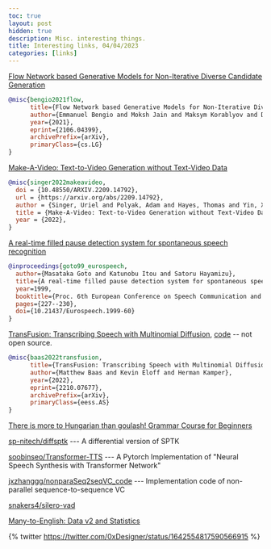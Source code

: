 ```yaml
---
toc: true
layout: post
hidden: true
description: Misc. interesting things.
title: Interesting links, 04/04/2023
categories: [links]
---
```


[Flow Network based Generative Models for Non-Iterative Diverse Candidate Generation](https://arxiv.org/abs/2106.04399)

```bibtex
@misc{bengio2021flow,
      title={Flow Network based Generative Models for Non-Iterative Diverse Candidate Generation}, 
      author={Emmanuel Bengio and Moksh Jain and Maksym Korablyov and Doina Precup and Yoshua Bengio},
      year={2021},
      eprint={2106.04399},
      archivePrefix={arXiv},
      primaryClass={cs.LG}
}
```

[Make-A-Video: Text-to-Video Generation without Text-Video Data](https://arxiv.org/abs/2209.14792)

```bibtex
@misc{singer2022makeavideo,
  doi = {10.48550/ARXIV.2209.14792},
  url = {https://arxiv.org/abs/2209.14792},
  author = {Singer, Uriel and Polyak, Adam and Hayes, Thomas and Yin, Xi and An, Jie and Zhang, Songyang and Hu, Qiyuan and Yang, Harry and Ashual, Oron and Gafni, Oran and Parikh, Devi and Gupta, Sonal and Taigman, Yaniv},
  title = {Make-A-Video: Text-to-Video Generation without Text-Video Data},
  year = {2022},
}
```

[A real-time filled pause detection system for spontaneous speech recognition](https://www.isca-speech.org/archive/eurospeech_1999/goto99_eurospeech.html)

```bibtex
@inproceedings{goto99_eurospeech,
  author={Masataka Goto and Katunobu Itou and Satoru Hayamizu},
  title={A real-time filled pause detection system for spontaneous speech recognition},
  year=1999,
  booktitle={Proc. 6th European Conference on Speech Communication and Technology (Eurospeech 1999)},
  pages={227--230},
  doi={10.21437/Eurospeech.1999-60}
}
```

[TransFusion: Transcribing Speech with Multinomial Diffusion](https://arxiv.org/abs/2210.07677), [code](https://github.com/RF5/transfusion-asr/) -- not open source.

```bibtex
@misc{baas2022transfusion,
      title={TransFusion: Transcribing Speech with Multinomial Diffusion}, 
      author={Matthew Baas and Kevin Eloff and Herman Kamper},
      year={2022},
      eprint={2210.07677},
      archivePrefix={arXiv},
      primaryClass={eess.AS}
}
```


[There is more to Hungarian than goulash! Grammar Course for Beginners](https://hunlang.files.wordpress.com/2009/09/tmthtgfinal.pdf)

[sp-nitech/diffsptk](https://github.com/sp-nitech/diffsptk) --- A differential version of SPTK

[soobinseo/Transformer-TTS](https://github.com/soobinseo/Transformer-TTS) --- A Pytorch Implementation of "Neural Speech Synthesis with Transformer Network"

[jxzhanggg/nonparaSeq2seqVC_code](https://github.com/jxzhanggg/nonparaSeq2seqVC_code) --- Implementation code of non-parallel sequence-to-sequence VC

[snakers4/silero-vad](https://github.com/snakers4/silero-vad)

[Many-to-English: Data v2 and Statistics](http://rtg.isi.edu/many-eng/data-v2.html)

{% twitter https://twitter.com/0xDesigner/status/1642554817590566915 %}


